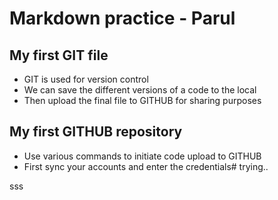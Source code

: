 # Markdown practice - Parul

## My first GIT file
- GIT is used for version control
- We can save the different versions of a code to the local
- Then upload the final file to GITHUB for sharing purposes

## My first GITHUB repository
- Use various commands to initiate code upload to GITHUB
- First sync your accounts and enter the credentials# trying..

sss

